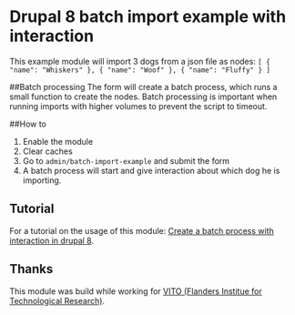 # Drupal 8 batch import example with interaction

This example module will import 3 dogs from a json file as nodes:
`[
   {
     "name": "Whiskers"
   },
   {
     "name": "Woof"
   },
   {
     "name": "Fluffy"
   }
 ]
`

##Batch processing
The form will create a batch process, which runs a small function to create the nodes. Batch processing is important when running imports with higher volumes to prevent the script to timeout.

##How to
1. Enable the module
2. Clear caches
3. Go to `admin/batch-import-example` and submit the form
4. A batch process will start and give interaction about which dog he is importing.

## Tutorial
For a tutorial on the usage of this module: [Create a batch process with interaction in drupal 8](https://stefvanlooveren.me/blog/create-batch-process-interaction-drupal-8-solved).
## Thanks
This module was build while working for [VITO (Flanders Institue for Technological Research)](https://www.vito.be).